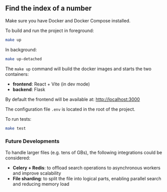## Find the index of a number

Make sure you have Docker and Docker Compose installed.

To build and run the project in foreground:

```bash
make up
```

In background:

```bash
make up-detached
```

The `make up` command will build the docker images and starts the two containers:


- **frontend**: React + Vite (in dev mode)
- **backend**: Flask

By default the frontend will be available at: [http://localhost:3000](http://localhost:3000)


The configuration file `.env` is located in the root of the project.


To run tests:

```bash
make test
```

### Future Developments

To handle larger files (e.g. tens of GBs), the following integrations could be considered:

- **Celery + Redis**: to offload search operations to asynchronous workers and improve scalability
- **File sharding**: to split the file into logical parts, enabling parallel search and reducing memory load



